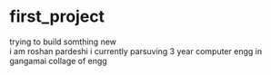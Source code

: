 # first_project
trying to build somthing new
<br>
i am roshan pardeshi i currently parsuving 3 year computer engg in gangamai collage of engg
